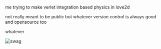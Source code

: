 me trying to make verlet integration based physics in love2d

not really meant to be public but whatever version control is always good and opensource too

whatever

![swag](https://media1.tenor.com/m/yMaG8PQBZNUAAAAd/skill-issue-tyler.gif)